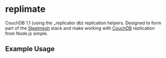 # replimate

CouchDB 1.1 (using the _replicator db) replication helpers.  Designed to form part of the [Steelmesh](http://github.com/steelmesh) stack and make working with [CouchDB](http://couchdb.apache.org/) replication from Node.js simple.

## Example Usage

